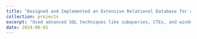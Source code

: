 ```yaml
---
title: "Designed and Implemented an Extensive Relational Database for a Farmer's Market"
collection: projects
excerpt: "Used advanced SQL techniques like subqueries, CTEs, and window functions for complex queries."
date: 2024-06-01
---
```


